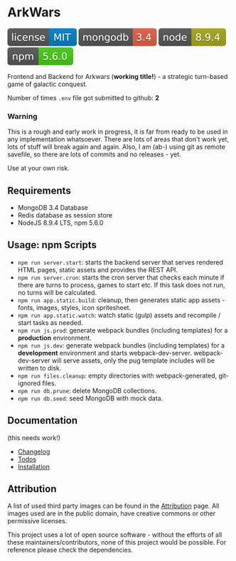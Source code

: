 # ArkWars
![](./docs/badges/license.svg) ![](./docs/badges/mongodb.svg) ![](./docs/badges/node.svg) ![](./docs/badges/npm.svg)

Frontend and Backend for Arkwars (**working title!**) - a strategic turn-based game of galactic conquest.

Number of times `.env` file got submitted to github: **2** 

### Warning

This is a rough and early work in progress, it is far from ready to be used in any implementation whatsoever. 
There are lots of areas that don't work yet, lots of stuff will break again and again. 
Also, I am (ab-) using git as remote savefile, so there are lots of commits and no releases - yet.
 
Use at your own risk. 

## Requirements

* MongoDB 3.4 Database
* Redis database as session store
* NodeJS 8.9.4 LTS, npm 5.6.0

## Usage: npm Scripts

* `npm run server.start`: starts the backend server that serves rendered HTML pages, static assets and provides the REST API. 
* `npm run server.cron`: starts the cron server that checks each minute if there are turns to process, games to start etc. If this task does not run, no turns will be calculated.
* `npm run app.static.build`: cleanup, then generates static app assets - fonts, images, styles, icon spritesheet.
* `npm run app.static.watch`: watch static (gulp) assets and recompile / start tasks as needed.
* `npm run js.prod`: generate webpack bundles (including templates) for a **production** environment.
* `npm run js.dev`: generate webpack bundles (including templates) for a **development** environment and starts webpack-dev-server. webpack-dev-server will serve assets, only the pug template includes will be written to disk.
* `npm run files.cleanup`: empty directories with webpack-generated, git-ignored files.
* `npm run db.prune`: delete MongoDB collections.
* `npm run db.seed`: seed MongoDB with mock data.

## Documentation
(this needs work!)

* [Changelog](https://github.com/sscharfenberg/arkwars/blob/master/docs/CHANGELOG.md)
* [Todos](https://github.com/sscharfenberg/arkwars/blob/master/docs/TODO.md)
* [Installation](https://github.com/sscharfenberg/arkwars/blob/master/docs/INSTALLATION.md)


## Attribution

A list of used third party images can be found in the [Attribution](https://github.com/sscharfenberg/arkwars/blob/master/docs/ATTRIBUTION.md) page. All images used are in the public domain, have creative commons or other permissive licenses. 

This project uses a lot of open source software - without the efforts of all these maintainers/contributors, none of this project would be possible. For reference please check the dependencies.
